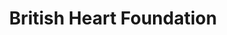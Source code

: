 ---
title: "British Heart Foundation"
url: /edinburgh/british-heart-foundation-dalry-road/
shop: furniture
---